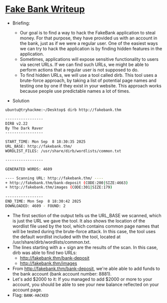 # [Fake Bank Writeup](https://tryhackme.com/room/offensivesecurityintro)

- Briefing:
  - Our goal is to find a way to hack the FakeBank application to steal money. For that purpose, they have provided us with an account in the bank, just as if we were a regular user. One of the easiest ways we can try to hack the application is by finding hidden features in the application.
  - Sometimes, applications will expose sensitive functionality to users via secret URLs. If we can find such URLs, we might be able to perform actions that a regular user is not supposed to do.
  - To find hidden URLs, we will use a tool called dirb. This tool uses a brute-force approach, by taking a list of potential page names and testing one by one if they exist in your website. This approach works because people use predictable names a lot of times.

- Solution
```bash
ubuntu@tryhackme:~/Desktop$ dirb http://fakebank.thm

-----------------
DIRB v2.22    
By The Dark Raver
-----------------

START_TIME: Mon Sep  8 18:30:35 2025
URL_BASE: http://fakebank.thm/
WORDLIST_FILES: /usr/share/dirb/wordlists/common.txt

-----------------

GENERATED WORDS: 4609                                                          

---- Scanning URL: http://fakebank.thm/ ----
+ http://fakebank.thm/bank-deposit (CODE:200|SIZE:4663)                        
+ http://fakebank.thm/images (CODE:301|SIZE:179)                               
                                                                               
-----------------
END_TIME: Mon Sep  8 18:30:42 2025
DOWNLOADED: 4609 - FOUND: 2
```

  - The first section of the output tells us the URL_BASE we scanned, which is just the URL we gave the tool. It also shows the location of the wordlist file used by the tool, which contains common page names that will be tested during the brute-force attack. In this case, the tool uses the default wordlist included with the tool, located at /usr/share/dirb/wordlists/common.txt.
  - The lines starting with a + sign are the results of the scan. In this case, dirb was able to find two URLs:
    - http://fakebank.thm/bank-deposit
    - http://fakebank.thm/images
  - From http://fakebank.thm/bank-deposit, we're able able to add funds to the bank account (bank account number: 8881).
  - Let's add $2000 to it: If you managed to add $2000 or more to your account, you should be able to see your new balance reflected on your account page.
- Flag: `BANK-HACKED`
